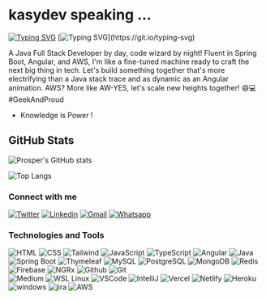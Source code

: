 #               kasydev speaking ...
[![Typing SVG](https://readme-typing-svg.demolab.com?font=Fira+Code&pause=1000&color=00FFFF&random=false&width=435&lines=Hi+there!+my+name+is+Prosper+Collins)](https://git.io/typing-svg)
[![Typing SVG](https://readme-typing-svg.demolab.com?font=Fira+Code&pause=1000&color=00FFFF&random=false&width=435&lines=,+welcome+to+my+README.)](https://git.io/typing-svg)

A Java Full Stack Developer by day, code wizard by night! Fluent in Spring Boot, Angular, and AWS, I'm like a fine-tuned machine ready to craft the next big thing in tech. Let's build something together that's more electrifying than a Java stack trace and as dynamic as an Angular animation. AWS? More like AW-YES, let's scale new heights together! 😄💻 #GeekAndProud

- Knowledge is Power !

## GitHub Stats
![Prosper's GitHub stats](https://github-readme-stats.vercel.app/api?username=kasydev&show_icons=true&theme=radical)

![Top Langs](https://github-readme-stats.vercel.app/api/top-langs/?username=kasydev&layout=compact)

### Connect with me 

 [![Twitter](https://img.shields.io/badge/Twitter-1DA1F2?style=for-the-badge&logo=twitter&logoColor=white)](https://twitter.com/kasydev) [![Linkedin](https://img.shields.io/badge/LinkedIn-0A66C2.svg?style=for-the-badge&logo=LinkedIn&logoColor=white)](https://www.linkedin.com/in/prosper-collins-919b9a191/) [![Gmail](https://img.shields.io/badge/Gmail-D14836?style=for-the-badge&logo=gmail&logoColor=white)](https://mail.google.com/mail/u/prospercollins19@gmail.com)  [![Whatsapp](https://img.shields.io/badge/WhatsApp-25D366?style=for-the-badge&logo=whatsapp&logoColor=white)](https://wa.me/08034206320)



  
### Technologies and Tools

 ![HTML](https://img.shields.io/badge/HTML5-E34F26?style=for-the-badge&logo=html5&logoColor=white) 
 ![CSS](https://img.shields.io/badge/CSS3-1572B6?style=for-the-badge&logo=css3&logoColor=white)
 ![Tailwind](https://img.shields.io/badge/Tailwind_CSS-38B2AC?style=for-the-badge&logo=tailwind-css&logoColor=white)
 ![JavaScript](https://img.shields.io/badge/JavaScript-323330?style=for-the-badge&logo=javascript&logoColor=F7DF1E)
 ![TypeScript](https://img.shields.io/badge/TypeScript-3178C6.svg?style=for-the-badge&logo=TypeScript&logoColor=white)
 ![Angular](https://img.shields.io/badge/Angular-0F0F11.svg?style=for-the-badge&logo=Angular&logoColor=white)
 ![Java](https://img.shields.io/badge/Java-ED8B00?style=for-the-badge&logo=java&logoColor=white)
 ![Spring Boot](https://img.shields.io/badge/Spring%20Boot-6DB33F.svg?style=for-the-badge&logo=Spring-Boot&logoColor=white)
 ![Thymeleaf](https://img.shields.io/badge/Thymeleaf-005F0F.svg?style=for-the-badge&logo=Thymeleaf&logoColor=white)
 ![MySQL](https://img.shields.io/badge/MySQL-4479A1.svg?style=for-the-badge&logo=MySQL&logoColor=white)
 ![PostgreSQL](https://img.shields.io/badge/PostgreSQL-4169E1.svg?style=for-the-badge&logo=PostgreSQL&logoColor=white)
 ![MongoDB](https://img.shields.io/badge/MongoDB-47A248.svg?style=for-the-badge&logo=MongoDB&logoColor=white)
 ![Redis](https://img.shields.io/badge/Redis-DC382D.svg?style=for-the-badge&logo=Redis&logoColor=white)
 ![Firebase](https://img.shields.io/badge/firebase-ffca28?style=for-the-badge&logo=firebase&logoColor=black)
 ![NGRx](https://img.shields.io/badge/NgRx-BA2BD2.svg?style=for-the-badge&logo=NgRx&logoColor=white)
 ![Github](https://img.shields.io/badge/GitHub-100000?style=for-the-badge&logo=github&logoColor=white) 
 ![Git](https://img.shields.io/badge/GIT-E44C30?style=for-the-badge&logo=git&logoColor=white)  
 ![Medium](https://img.shields.io/badge/Medium-12100E?style=for-the-badge&logo=medium&logoColor=white)
 ![WSL Linux](https://img.shields.io/badge/Linux-FCC624.svg?style=for-the-badge&logo=Linux&logoColor=black)
 ![VSCode](https://img.shields.io/badge/VSCode-0078D4?style=for-the-badge&logo=visual%20studio%20code&logoColor=white)
 ![IntelliJ](https://img.shields.io/badge/IntelliJ%20IDEA-000000.svg?style=for-the-badge&logo=IntelliJ-IDEA&logoColor=white)
 ![Vercel](https://img.shields.io/badge/Vercel-000000?style=for-the-badge&logo=vercel&logoColor=white)
 ![Netlify](https://img.shields.io/badge/Netlify-00C7B7.svg?style=for-the-badge&logo=Netlify&logoColor=white)
 ![Heroku](https://img.shields.io/badge/Heroku-430098.svg?style=for-the-badge&logo=Heroku&logoColor=white)
 ![windows](https://img.shields.io/badge/Windows-0078D6?style=for-the-badge&logo=windows&logoColor=white)
 ![jira](https://img.shields.io/badge/Jira-0052CC.svg?style=for-the-badge&logo=Jira&logoColor=white)
 ![AWS](https://img.shields.io/badge/Amazon%20AWS-232F3E.svg?style=for-the-badge&logo=Amazon-AWS&logoColor=white)



